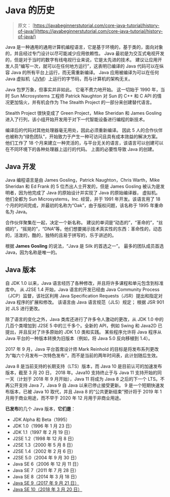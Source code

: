 # Java 的历史

> 原文： [https://javabeginnerstutorial.com/core-java-tutorial/history-of-java/](https://javabeginnerstutorial.com/core-java-tutorial/history-of-java/)

Java 是一种通用的通用计算机编程语言，它是基于环境的，基于类的，面向对象的，并且经过专门设计以尽可能减少应用依赖性。 Java 最初是为交互式电视开发的，但是对于当时的数字有线电视行业来说，它是太先进的技术。 建议让应用开发人员“编写一次，就可以在任何地方运行”，这表明已编译的 Java 代码可以在纵容 Java 的所有平台上运行，而无需重新编译。 Java 应用被编译为可以在任何 Java 虚拟机（[JVM](https://javabeginnerstutorial.com/core-java-tutorial/jdk-vs-jre-vs-jvm/)）上运行的字节码，而与计算机的架构无关。

Java 包罗万象，但事实并非如此。 它毫不费力地开始。 这一切始于 1990 年，当时 Sun Microsystems 工程师 Patrick Naughton 对 Sun 的 C++ 和 C API 的情况更加恼火，并有机会作为 The Stealth Project 的一部分来创建替代语言。

Stealth Project 很快变成了 Green Project，Mike Sheridan 和 James Gosling 进入了行列，该小组开始开发用于对下一代智能设备进行编程的新技术。

编译后的代码对其他处理器毫无用处，因此必须重新编译。 因此 5 人的合作伙伴也被称为“绿色团队”，开始致力于产生一种可访问且具有成本效益的解决方案。 他们工作了 18 个月来建立一种灵活的，与平台无关的语言，该语言可以创建可以在不同环境下的各种处理器上运行的代码。 上面的必要性导致 Java 的创建。

## Java 开发

Java 编程语言是由 James Gosling，Patrick Naughton，Chris Warth，Mike Sheridan 和 Ed Frank 的 5 位杰出人士开发的，但是 James Gosling 被认为是发明者，因为他完成了 Java 的原始设计并实现了 Java 的原始编译器， 虚拟机。 他们全都为 Sun Microsystems，Inc. 经营，并于 1991 年开发。该语言用了 18 个月的时间完成，并最初的名称为“Oak”，由于版权问题，该名称于 1995 年重命名为 Java。

合作伙伴聚集在一起，决定一个新名称。 建议的单词是“动态的”，“革命的”，“丝绸的”，“摇晃的”，“DNA”等。他们想要揭示技术真实性的东西：革命性的，动态的，活泼的，酷的，独特的且易于拼写的，乐于讲述的。

根据 **James Gosling** 的说法，“Java 是 Silk 的首选之一”。 最多的团队成员首选 Java，因为名称是唯一的。

## Java 版本

自 JDK 1.0 以来，Java 语言经历了各种修改，并且将许多课程和单元包含到标准库中。 从 J2SE 1.4 开始，Java 语言的开发已经由 Java Community Process（JCP）监督，该社区利用 Java Specification Requests（JSR）提出和指定对 Java 程序的扩展和修改。 该语言由 Java 语言规范（JLS）规定； 根据 JSR 901 对 JLS 进行更改。

除了语言的变化之外，Java 类库还进行了许多令人激动的更改，从 JDK 1.0 中的几百个类增加到 J2SE 5 中的三千多个。全新的 API，例如 Swing 和 Java2D 已提出，并且反对了许多原始的 JDK 1.0 类和实践。 某些程序允许将 Java 程序从 Java 平台的一种版本转换为旧版本（例如，将 Java 5.0 反向移植到 1.4）。

2017 年 9 月，Java 平台首席设计师 Mark Reinhold 的目标是将发布系列更改为“每六个月发布一次特色发布”，而不是当前的两年时间表，此计划随后生效。

Java 8 是当前支持的长期支持（LTS）版本，而 Java 10 是目前认可的加速发布版本，截至 3 月 20 日， 2018 年。Java10 支持终止于与 Java 11 支持开始的同一天（计划于 2018 年 9 月开始），Java 11 将成为 Java 8 之后的下一个 LTS。不再公开支持 Java 7，Java 9 自 Java 以来​​已停止接受更新。 9 是一个短期快速发布版本，已被 Java 10 取代，并且 Java 8 的“公共更新结束”预计将于 2019 年 1 月用于商业用途，而不早于 2020 年 12 月用于非商业用途。

**已发布**的几个 Java 版本，**它们是**：

*   JDK Alpha 和 Beta（1995）
*   JDK 1.0（1996 年 1 月 23 日）
*   JDK 1.1（1997 年 2 月 19 日）
*   J2SE 1.2（1998 年 12 月 8 日）
*   J2SE 1.3（2000 年 5 月 8 日）
*   J2SE 1.4（2002 年 2 月 6 日）
*   J2SE 5.0（2004 年 9 月 30 日）
*   Java SE 6（2006 年 12 月 11 日）
*   Java SE 7（2011 年 7 月 28 日）
*   Java SE 8（2014 年 3 月 18 日）
*   [Java SE 9（2017 年 9 月 21 日）](https://www.oracle.com/java/java9.html)
*   [Java SE 10（2018 年 3 月 20 日）](https://www.oracle.com/technetwork/java/javase/10-relnote-issues-4108729.html)

